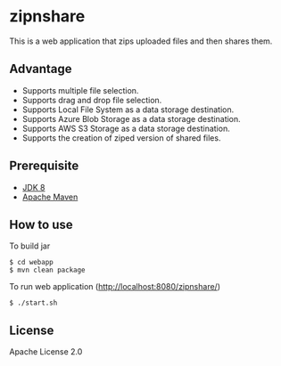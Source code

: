 # zipnshare

This is a web application that zips uploaded files and then shares them.

## Advantage

* Supports multiple file selection.
* Supports drag and drop file selection.
* Supports Local File System as a data storage destination.
* Supports Azure Blob Storage as a data storage destination.
* Supports AWS S3 Storage as a data storage destination.
* Supports the creation of ziped version of shared files.


## Prerequisite

* [JDK 8](https://www.oracle.com/java/technologies/javase/javase-jdk8-downloads.html)
* [Apache Maven](https://maven.apache.org/download.cgi)


## How to use

To build jar
```
$ cd webapp
$ mvn clean package
```

To run web application
([http://localhost:8080/zipnshare/](http://localhost:8080/zipnshare/))

```
$ ./start.sh
```


## License

Apache License 2.0

